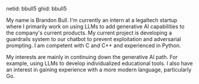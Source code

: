 netid: bbull5
ghid: bbull5

My name is Brandon Bull. I'm currently an intern at a legaltech startup where I primarily work on using LLMs to add generative AI capabilities to the company's current products. My current project is developing a guardrails system to our chatbot to prevent exploitation and adversarial prompting. I am competent with C and C++ and experienced in Python.

My interests are mainly in continuing down the generative AI path. For example, using LLMs to develop individualized educational tools. I also have an interest in gaining experience with a more modern language, particularly Go.
